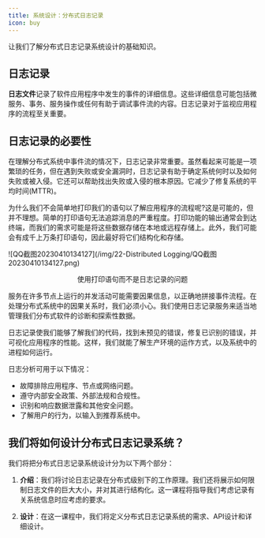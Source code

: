 ```yaml
---
title: 系统设计：分布式日志记录
icon: buy
---
```



让我们了解分布式日志记录系统设计的基础知识。

## 日志记录

**日志文件**记录了软件应用程序中发生的事件的详细信息。这些详细信息可能包括微服务、事务、服务操作或任何有助于调试事件流的内容。日志记录对于监视应用程序的流程至关重要。

## 日志记录的必要性

在理解分布式系统中事件流的情况下，日志记录非常重要。虽然看起来可能是一项繁琐的任务，但在遇到失败或安全漏洞时，日志记录有助于确定系统何时以及如何失败或被入侵。它还可以帮助找出失败或入侵的根本原因。它减少了修复系统的平均时间(MTTR)。

为什么我们不会简单地打印我们的语句以了解应用程序的流程呢?这是可能的，但并不理想。简单的打印语句无法追踪消息的严重程度。打印功能的输出通常会到达终端，而我们的需求可能是将这些数据存储在本地或远程存储上。此外，我们可能会有成千上万条打印语句，因此最好将它们结构化和存储。

![QQ截图20230410134127](/img/22-Distributed Logging/QQ截图20230410134127.png)

<center>使用打印语句而不是日志记录的问题</center>

服务在许多节点上运行的并发活动可能需要因果信息，以正确地拼接事件流程。在处理分布式系统中的因果关系时，我们必须小心。我们使用日志记录服务来适当地管理我们分布式软件的诊断和探索性数据。

日志记录使我们能够了解我们的代码，找到未预见的错误，修复已识别的错误，并可视化应用程序的性能。这样，我们就能了解生产环境的运作方式，以及系统中的进程如何运行。

日志分析可用于以下情况：

- 故障排除应用程序、节点或网络问题。
- 遵守内部安全政策、外部法规和合规性。
- 识别和响应数据泄露和其他安全问题。
- 了解用户的行为，以输入到推荐系统中。

## 我们将如何设计分布式日志记录系统？

我们将把分布式日志记录系统设计分为以下两个部分：

1. **介绍**：我们将讨论日志记录在分布式级别下的工作原理。我们还将展示如何限制日志文件的巨大大小，并对其进行结构化。这一课程将指导我们考虑记录有关系统信息时应考虑的要求。

2. **设计**：在这一课程中，我们将定义分布式日志记录系统的需求、API设计和详细设计。